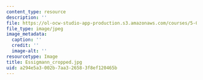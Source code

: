 ```yaml
---
content_type: resource
description: ''
file: https://ol-ocw-studio-app-production.s3.amazonaws.com/courses/5-07sc-biological-chemistry-i-fall-2013/a294e5a3002b7aa326583f8ef120465b_Essigmann_cropped.jpg
file_type: image/jpeg
image_metadata:
  caption: ''
  credit: ''
  image-alt: ''
resourcetype: Image
title: Essigmann_cropped.jpg
uid: a294e5a3-002b-7aa3-2658-3f8ef120465b
---
```

